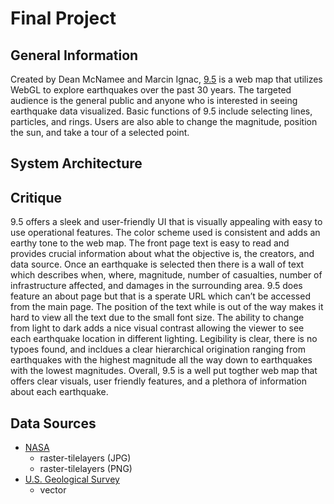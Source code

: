 # Final Project 

## General Information

Created by Dean McNamee and Marcin Ignac, [9.5](http://www.ninepointfive.org/) is a web map that utilizes WebGL to explore earthquakes over the past 30 years. The targeted audience is the general public and anyone who is interested in seeing earthquake data visualized. Basic functions of 9.5 include selecting lines, particles, and rings. Users are also able to change the magnitude, position the sun, and take a tour of a selected point.


## System Architecture

## Critique

9.5 offers a sleek and user-friendly UI that is visually appealing with easy to use operational features. The color scheme used is consistent and adds an earthy tone to the web map. The front page text is easy to read and provides crucial information about what the objective is, the creators, and data source. Once an earthquake is selected then there is a wall of text which describes when, where, magnitude, number of casualties, number of infrastructure affected, and damages in the surrounding area. 9.5 does feature an about page but that is a sperate URL which can’t be accessed from the main page. The position of the text while is out of the way makes it hard to view all the text due to the small font size. The ability to change from light to dark adds a nice visual contrast allowing the viewer to see each earthquake location in different lighting. Legibility is clear, there is no typoes found, and incldues a clear hierarchical origination ranging from earthquakes with the highest magnitude all the way down to earthquakes with the lowest magnitudes. Overall, 9.5 is a well put togther web map that offers clear visuals, user friendly features, and a plethora of information about each earthquake.  

## Data Sources

* [NASA](https://earthobservatory.nasa.gov/features/BlueMarble)
  * raster-tilelayers (JPG)
  * raster-tilelayers (PNG)
* [U.S. Geological Survey](https://earthquake.usgs.gov/earthquakes/)
  * vector
